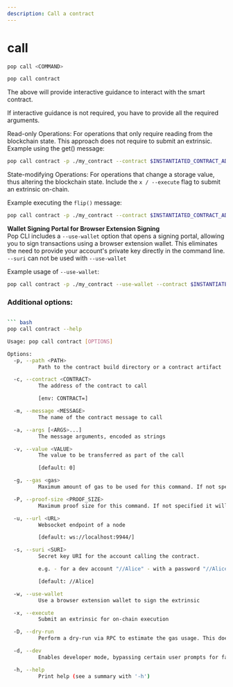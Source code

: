 ```yaml
---
description: Call a contract
---
```


# call

```bash
pop call <COMMAND>
```

```bash
pop call contract
```

The above will provide interactive guidance to interact with the smart contract.

If interactive guidance is not required, you have to provide all the required arguments.

Read-only Operations: For operations that only require reading from the blockchain state. This approach does not require to submit an extrinsic. Example using the get() message:

```bash
pop call contract -p ./my_contract --contract $INSTANTIATED_CONTRACT_ADDRESS --message get --suri //Alice
```

State-modifying Operations: For operations that change a storage value, thus altering the blockchain state. Include the `x / --execute` flag to submit an extrinsic on-chain.

Example executing the `flip()` message:

```bash
pop call contract -p ./my_contract --contract $INSTANTIATED_CONTRACT_ADDRESS --message flip --suri //Alice -x
```

**Wallet Signing Portal for Browser Extension Signing**\
Pop CLI includes a `--use-wallet` option that opens a signing portal, allowing you to sign transactions using a browser extension wallet. This eliminates the need to provide your account's private key directly in the command line. `--suri` can not be used with `--use-wallet`

Example usage of `--use-wallet`:

```bash
pop call contract -p ./my_contract --use-wallet --contract $INSTANTIATED_CONTRACT_ADDRESS --message flip
```

### Additional options:

````bash

``` bash
pop call contract --help

Usage: pop call contract [OPTIONS]

Options:
  -p, --path <PATH>
          Path to the contract build directory or a contract artifact

  -c, --contract <CONTRACT>
          The address of the contract to call

          [env: CONTRACT=]

  -m, --message <MESSAGE>
          The name of the contract message to call

  -a, --args [<ARGS>...]
          The message arguments, encoded as strings

  -v, --value <VALUE>
          The value to be transferred as part of the call

          [default: 0]

  -g, --gas <gas>
          Maximum amount of gas to be used for this command. If not specified it will perform a dry-run to estimate the gas consumed for the call

  -P, --proof-size <PROOF_SIZE>
          Maximum proof size for this command. If not specified it will perform a dry-run to estimate the proof size required

  -u, --url <URL>
          Websocket endpoint of a node

          [default: ws://localhost:9944/]

  -s, --suri <SURI>
          Secret key URI for the account calling the contract.

          e.g. - for a dev account "//Alice" - with a password "//Alice///SECRET_PASSWORD"

          [default: //Alice]

  -w, --use-wallet
          Use a browser extension wallet to sign the extrinsic

  -x, --execute
          Submit an extrinsic for on-chain execution

  -D, --dry-run
          Perform a dry-run via RPC to estimate the gas usage. This does not submit a transaction

  -d, --dev
          Enables developer mode, bypassing certain user prompts for faster testing. Recommended for testing and local development only

  -h, --help
          Print help (see a summary with '-h')
````
